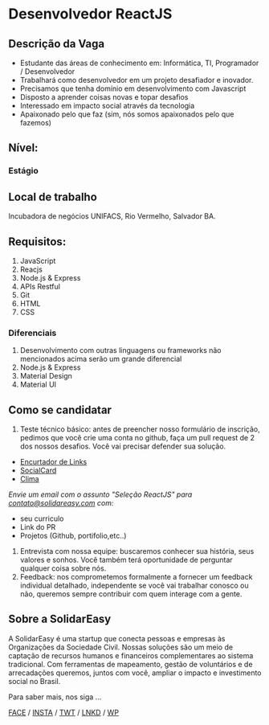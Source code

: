 # Desenvolvedor ReactJS

## Descrição da Vaga
- Estudante das áreas de conhecimento em: Informática, TI, Programador / Desenvolvedor
- Trabalhará como desenvolvedor em um projeto desafiador e inovador.
- Precisamos que tenha domínio em desenvolvimento com Javascript
- Disposto a aprender coisas novas e topar desafios
- Interessado em impacto social através da tecnologia
- Apaixonado pelo que faz (sim, nós somos apaixonados pelo que fazemos)

## Nível: 
### Estágio

## Local de trabalho
 Incubadora de negócios UNIFACS, Rio Vermelho, Salvador BA.

## Requisitos:
1. JavaScript
1. Reacjs
1. Node.js & Express
1. APIs Restful
1. Git
1. HTML
1. CSS


### Diferenciais

1. Desenvolvimento com outras linguagens ou frameworks não mencionados acima serão um grande diferencial
1. Node.js & Express
1. Material Design
1. Material UI


## Como se candidatar

1. Teste técnico básico: antes de preencher nosso formulário de inscrição, pedimos que você crie uma conta no github, faça um pull request de 2 dos nossos desafios. Você vai precisar defender sua solução.
- [Encurtador de Links](https://github.com/SolidarEasy/challenge-shortener)
- [SocialCard](https://github.com/SolidarEasy/challenge-socialcard)
- [Clima](https://github.com/SolidarEasy/challenge-weather)

*Envie um email com o assunto "Seleção ReactJS" para contato@solidareasy.com com:* 
- seu curriculo
- Link do PR
- Projetos (Github, portifolio,etc..)

1. Entrevista com nossa equipe: buscaremos conhecer sua história, seus valores e sonhos. Você também terá oportunidade de perguntar qualquer coisa sobre nós.
1. Feedback: nos comprometemos formalmente a fornecer um feedback individual detalhado, independente se você vai trabalhar conosco ou não, queremos sempre contribuir com quem interage com a gente.

## Sobre a SolidarEasy

A SolidarEasy é uma startup que conecta pessoas e empresas às Organizações da Sociedade Civil. Nossas soluções são um meio de captação de recursos humanos e financeiros complementares ao sistema tradicional. Com ferramentas de mapeamento, gestão de voluntários e de arrecadações queremos, juntos com você, ampliar o impacto e investimento social no Brasil.

Para saber mais, nos siga ... 

[FACE](https://www.facebook.com/solidareasy) / [INSTA](https://www.instagram.com/solidareasy) / [TWT](https://twitter.com/solidareasy) / [LNKD](https://www.linkedin.com/company/solidareasy) / [WP](https://www.solidareasy.com/blog/)
